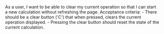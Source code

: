 As a user, I want to be able to clear my current operation so that I can start a new calculation without refreshing the page.
    Acceptance criteria:
    - There should be a clear button ('C') that when pressed, clears the current operation displayed.
    - Pressing the clear button should reset the state of the current calculation.

